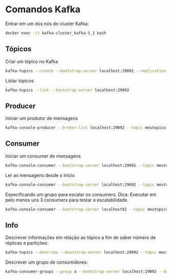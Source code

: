 # Comandos Kafka

Entrar em um dos nós do cluster Kafka:

```bash
docker exec -it kafka-cluster_kafka-1_1 bash
```

## Tópicos

Criar um tópico no Kafka

```bash
kafka-topics --create --bootstrap-server localhost:29092 --replication-factor 3 --partitions 3 --topic meutopico
```

Listar tópicos

```bash
kafka-topics --list --bootstrap-server localhost:29092
```

## Producer

Iniciar um produtor de mensagens

```bash
kafka-console-producer --broker-list localhost:29092 --topic meutopico
```

## Consumer

Iniciar um consumer de mensagens

```bash
kafka-console-consumer --bootstrap-server localhost:29092 --topic meutopico
```

Ler as mensagens desde o início

```bash
kafka-console-consumer --bootstrap-server localhost:29092 --topic meutopico --from-beginning
```

Especificando um grupo para escalar os consumers. Dica: Executar em pelo menos uns 3 consumers para testar a escalabilidade.

```bash
kafka-console-consumer --bootstrap-server localhost92 --topic meutopico --group a
```

## Info

Descrever informações em relação ao tópico a fim de saber número de réplicas e partições:

```bash
kafka-topics --describe --bootstrap-server localhost:29092 --topic meutopico
```

Descrever um grupo de consumidores:

```bash
kafka-consumer-groups --group a --bootstrap-server localhost:29092 --describe
```